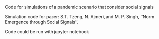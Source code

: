 Code for simulations of a pandemic scenario that consider social signals

Simulation code for paper: S.T. Tzeng, N. Ajmeri, and M. P. Singh, ‘‘Norm Emergence through Social Signals’’.

Code could be run with jupyter notebook

